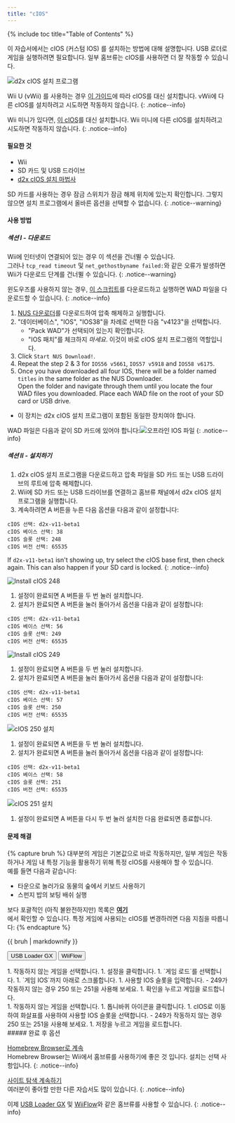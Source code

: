 ```yaml
---
title: "cIOS"
---
```


{% include toc title="Table of Contents" %}

이 자습서에서는 cIOS (커스텀 IOS) 를 설치하는 방법에 대해 설명합니다. USB 로더로 게임을 실행하려면 필요합니다. 일부 홈브류는 cIOS를 사용하면 더 잘 작동할 수 있습니다.

![d2x cIOS 설치 프로그램](/images/cios/cIOS.png)

Wii U (vWii) 를 사용하는 경우 [이 가이드](https://wiiu.hacks.guide/#/vwii-modding)에 따라 cIOS를 대신 설치합니다. vWii에 다른 cIOS를 설치하려고 시도하면 작동하지 않습니다.
{: .notice--info}

Wii 미니가 있다면, [이 cIOS](cios-mini)를 대신 설치합니다. Wii 미니에 다른 cIOS를 설치하려고 시도하면 작동하지 않습니다.
{: .notice--info}

#### 필요한 것

- Wii
- SD 카드 및 USB 드라이브
- [d2x cIOS 설치 마법사](/assets/files/d2x-cios-installer.zip)

SD 카드를 사용하는 경우 잠금 스위치가 잠금 해제 위치에 있는지 확인합니다. 그렇지 않으면 설치 프로그램에서 올바른 옵션을 선택할 수 없습니다.
{: .notice--warning}

#### 사용 방법

##### 섹션 I - 다운로드

Wii에 인터넷이 연결되어 있는 경우 이 섹션을 건너뛸 수 있습니다. <br/> 그러나 `tcp_read timeout` 및 `net_gethostbyname failed:`와 같은 오류가 발생하면 Wii가 다운로드 단계를 건너뛸 수 있습니다.
{: .notice--warning}

윈도우즈를 사용하지 않는 경우, [이 스크립트](/assets/files/d2x_offline_ios.sh)를 다운로드하고 실행하면 WAD 파일을 다운로드할 수 있습니다.
{: .notice--info}

1. [NUS 다운로더](https://github.com/WiiDatabase/nusdownloader/releases/latest/download/NUSD-Mod-NUS-Fix.zip)를 다운로드하여 압축 해제하고 실행합니다.
1. "데이터베이스", "IOS", "IOS38"을 차례로 선택한 다음 "v4123"을 선택합니다.
   - "Pack WAD"가 선택되어 있는지 확인합니다.
   - "IOS 패치"를 체크하지 *마세요*. 이것이 바로 cIOS 설치 프로그램의 역할입니다.
1. Click `Start NUS Download!`.
1. Repeat the step 2 & 3 for `IOS56 v5661`, `IOS57 v5918` and `IOS58 v6175`.
1. Once you have downloaded all four IOS, there will be a folder named `titles` in the same folder as the NUS Downloader. <br/> Open the folder and navigate through them until you locate the four WAD files you downloaded. Place each WAD file on the root of your SD card or USB drive.
  - 이 장치는 d2x cIOS 설치 프로그램이 포함된 동일한 장치여야 합니다.

WAD 파일은 다음과 같이 SD 카드에 있어야 합니다:![오프라인 IOS 파일](/images/cios/d2x_offline_ios.png)
{: .notice--info}
##### 섹션 II - 설치하기

1. d2x cIOS 설치 프로그램을 다운로드하고 압축 파일을 SD 카드 또는 USB 드라이브의 루트에 압축 해제합니다.
1. Wii에 SD 카드 또는 USB 드라이브를 연결하고 홈브류 채널에서 d2x cIOS 설치 프로그램을 실행합니다.
1. 계속하려면 A 버튼을 누른 다음 옵션을 다음과 같이 설정합니다:

```
cIOS 선택: d2x-v11-beta1
cIOS 베이스 선택: 38
cIOS 슬롯 선택: 248
cIOS 버전 선택: 65535
```

If `d2x-v11-beta1` isn't showing up, try select the cIOS base first, then check again. This can also happen if your SD card is locked.
{: .notice--info}

![Install cIOS 248](/images/cios/d2x_v11_248.png)

1. 설정이 완료되면 A 버튼을 두 번 눌러 설치합니다.
1. 설치가 완료되면 A 버튼을 눌러 돌아가서 옵션을 다음과 같이 설정합니다:

```
cIOS 선택: d2x-v11-beta1
cIOS 베이스 선택: 56
cIOS 슬롯 선택: 249
cIOS 버전 선택: 65535
```

![Install cIOS 249](/images/cios/d2x_v11_249.png)

1. 설정이 완료되면 A 버튼을 두 번 눌러 설치합니다.
1. 설치가 완료되면 A 버튼을 눌러 돌아가서 옵션을 다음과 같이 설정합니다:

```
cIOS 선택: d2x-v11-beta1
cIOS 베이스 선택: 57
cIOS 슬롯 선택: 250
cIOS 버전 선택: 65535
```

![cIOS 250 설치](/images/cios/d2x_v11_250.png)

1. 설정이 완료되면 A 버튼을 두 번 눌러 설치합니다.
1. 설치가 완료되면 A 버튼을 눌러 돌아가서 옵션을 다음과 같이 설정합니다:

```
cIOS 선택: d2x-v11-beta1
cIOS 베이스 선택: 58
cIOS 슬롯 선택: 251
cIOS 버전 선택: 65535
```

![cIOS 251 설치](/images/cios/d2x_v11_251.png)

1. 설정이 완료되면 A 버튼을 다시 두 번 눌러 설치한 다음 완료되면 종료합니다.

#### 문제 해결

{% capture bruh %}
대부분의 게임은 기본값으로 바로 작동하지만, 일부 게임은 작동하거나 게임 내 특정 기능을 활용하기 위해 특정 cIOS를 사용해야 할 수 있습니다.<br> 예를 들면 다음과 같습니다:

- 타운으로 놀러가요 동물의 숲에서 키보드 사용하기
- 스펀지 밥의 보팅 배쉬 실행

보다 포괄적인 (아직 불완전하지만) 목록은 [**여기**](https://wiki.gbatemp.net/wiki/Wii_cIOS_base_Compatibility_List)<br>에서 확인할 수 있습니다. 특정 게임에 사용되는 cIOS를 변경하려면 다음 지침을 따릅니다:
{% endcapture %}

<div class="notice--warning">{{ bruh | markdownify }}</div>

<button class="tablinks btn btn--large btn--primary" id="defaultOpen" onclick="openTab(event, 'usbloadergx')">USB Loader GX</button>
<button class="tablinks btn btn--large btn--info" onclick="openTab(event, 'wiiflow')">WiiFlow</button>

<div id="usbloadergx" class="blanktabcontent" markdown="1">
1. 작동하지 않는 게임을 선택합니다.
1. 설정을 클릭합니다.
1. `게임 로드`를 선택합니다.
1. `게임 IOS`까지 아래로 스크롤합니다.
1. 사용할 IOS 슬롯을 입력합니다.
    - 249가 작동하지 않는 경우 250 또는 251을 사용해 보세요.
1. 확인을 누르고 게임을 로드합니다.
</div>
<div id="wiiflow" class="blanktabcontent" markdown="1">
1. 작동하지 않는 게임을 선택합니다.
1. 톱니바퀴 아이콘을 클릭합니다.
1. cIOS로 이동하여 화살표를 사용하여 사용할 IOS 슬롯을 선택합니다.
    - 249가 작동하지 않는 경우 250 또는 251을 사용해 보세요.
1. 저장을 누르고 게임을 로드합니다.
</div>
##### 완료 후 옵션

[Homebrew Browser로 계속](hbb)<br> Homebrew Browser는 Wii에서 홈브류를 사용하기에 좋은 것 입니다. 설치는 선택 사항입니다.
{: .notice--info}

[사이트 탐색 계속하기](site-navigation)<br> 여러분이 좋아할 만한 다른 자습서도 많이 있습니다.
{: .notice--info}

이제 [USB Loader GX](usbloadergx) 및 [WiiFlow](wiiflow)와 같은 홈브류를 사용할 수 있습니다.
{: .notice--info}

<script>
    let tabcontent = document.getElementsByClassName("blanktabcontent");
    let tablinks = document.getElementsByClassName("tablinks");

    function openTab(evt, tabName) {
        let element;

        for (element of tabcontent) {
            element.style.display = "none";
        }

        for (element of tablinks) {
            element.className = element.className.replace("btn--primary", "btn--info");
            if (!element.className.includes('btn--info'))
                element.className += " btn--info";
        }

        document.getElementById(tabName).style.display = "block";
        evt.currentTarget.className = evt.currentTarget.className.replace("btn--info", "btn--primary");
    }

    // Get the element with id="defaultOpen" and click on it
    document.getElementById("defaultOpen").click();
</script>
